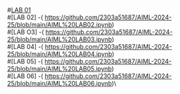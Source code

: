 #[LAB 01](https://github.com/2303a51687/AIML-2024-25/blob/main/AIML%20LAB01.ipynb)\
#[LAB 02] -( https://github.com/2303a51687/AIML-2024-25/blob/main/AIML%20LAB02.ipynb)\
#[LAB O3] -( https://github.com/2303a51687/AIML-2024-25/blob/main/AIML%20LAB03.ipynb)\
#[LAB 04] -( https://github.com/2303a51687/AIML-2024-25/blob/main/AIML%20LAB04.ipynb)\
#[LAB 05] -( https://github.com/2303a51687/AIML-2024-25/blob/main/AIML%20LAB05.ipynb)\
#[LAB 06] -( https://github.com/2303a51687/AIML-2024-25/blob/main/AIML%20LAB06.ipynb)\
